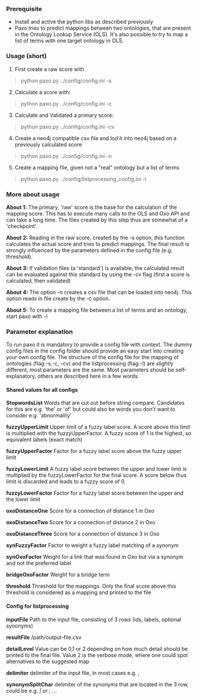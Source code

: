 ### Prerequisite

- Install and active the python libs as described previously
- Paxo tries to predict mappings between two ontologies, that are present in the Ontology Lookup Service (OLS). It's also possible to try to map a list of terms with one target ontology in OLS.

### Usage (short)

1. First create a raw score with  
> python paxo.py ../config/config.ini -s

2. Calculate a score with:
> python paxo.py ../config/config.ini -c

3. Calculate and Validated a primary score:
> python paxo.py ../config/config.ini -cv

4. Create a neo4j compatible csv file and lod it into neo4j based on a previously calculated score
> python paxo.py ../config/config.ini -n

5. Create a mapping file, given not a "real" ontology but a list of terms
> python paxo.py ../config/listprocessing_config.ini -l

### More about usage
**About 1:** The primary, 'raw' score is the base for the calculation of the mapping score. This has to execute many calls to the OLS and Oxo API and can take a long time. The files created by this step thus are somewhat of a 'checkpoint'.

**About 2:** Reading in the raw score, created by the -s option, this function calculates the actual score and tries to predict mappings. The final result is strongly influenced by the parameters defined in the config file (e.g. threshold).

**About 3:** If validation files (a 'standard') is available, the calculated result can be evaluated against this standard by using the -cv flag (first a score is calculated, then validated)

**About 4:** The option -n creates a csv file that can be loaded into neo4j. This option reads in file create by the -c option.

**About 5:** To create a mapping file between a list of terms and an ontology, start paxo with -l

### Parameter explanation
To run paxo it is mandatory to provide a config file with context. The dummy config files in the config folder should provide an easy start into creating your own config file. The structure of the config file for the mapping of ontologies (flag:-s,-c, -cv) and the listprocessing (flag:-l) are slightly different, most parameters are the same. Most parameters should be self-explanatory, others are described here in a few words.

#### Shared values for all configs
**StopwordsList** Words that are cut out before string compare. Candidates for this are e.g. 'the' or 'of' but could also be words you don't want to consider e.g. 'abnormality'

**fuzzyUpperLimit** Upper limit of a fuzzy label score. A score above this limit is multiplied with the fuzzyUpperFactor. A fuzzy score of 1 is the highest, so equivalent labels (exact match)

**fuzzyUpperFactor** Factor for a fuzzy label score above the fuzzy upper limit

**fuzzyLowerLimit** A fuzzy label score between the upper and lower limit is multiplied by the fuzzyLowerFactor for the final score. A score below thus limit is discarded and leads to a fuzzy score of 0.

**fuzzyLowerFactor** Factor for a fuzzy label score between the upper and the lower limit

**oxoDistanceOne** Score for a connection of distance 1 in Oxo

**oxoDistanceTwo** Score for a connection of distance 2 in Oxo

**oxoDistanceThree** Score for a connection of distance 3 in Oxo

**synFuzzyFactor** Factor to weight a fuzzy label matching of a synonym

**synOxoFactor** Weight for a link that was found in Oxo but via a synonym and not the preferred label

**bridgeOxoFactor** Weight for a bridge term

**threshold** Threshold for the mappings. Only the final score above this threshold is considered as a mapping and printed to the file


#### Config for listprocessing
**inputFile** Path to the input file, consisting of 3 rows  (ids, labels, optional synonyms)

**resultFile** /path/output-file.csv

**detailLevel** Value can be 0,1 or 2 depending on how much detail should be printed to the final file. Value 2 is the verbose mode, where one could spot alternatives to the suggested map

**delimiter** delimiter of the input file, in most cases e.g. *,*

**synonymSplitChar** delimiter of the synonyms that are located in the 3 row, could be e.g. *|* or *;* ...
